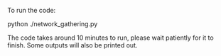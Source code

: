 To run the code:

python ./network_gathering.py

The code takes around 10 minutes to run, please wait patiently for it to finish. 
Some outputs will also be printed out.
